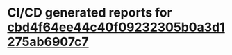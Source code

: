 # CI/CD generated reports for [cbd4f64ee44c40f09232305b0a3d1275ab6907c7](https://github.com/hydephp/develop/commit/cbd4f64ee44c40f09232305b0a3d1275ab6907c7)
